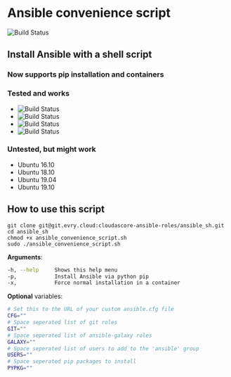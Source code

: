 # Ansible convenience script

![Build Status](https://github.com/dovry/ansible-install-script/workflows/CI/badge.svg)

## Install Ansible with a shell script

### Now supports pip installation and containers

### Tested and works

* ![Build Status](https://github.com/dovry/docker_ubuntu18_ansible/workflows/Basic%20build%20and%20push%20to%20Docker%20hub/badge.svg)
* ![Build Status](https://github.com/dovry/docker_ubuntu16_ansible/workflows/Basic%20build%20and%20push%20to%20Docker%20hub/badge.svg)
* ![Build Status](https://github.com/dovry/docker_centos8_ansible/workflows/Basic%20build%20and%20push%20to%20Docker%20hub/badge.svg)
* ![Build Status](https://github.com/dovry/docker_centos7_ansible/workflows/Basic%20build%20and%20push%20to%20Docker%20hub/badge.svg)


### Untested, but might work

* Ubuntu 16.10
* Ubuntu 18.10
* Ubuntu 19.04
* Ubuntu 19.10

## How to use this script

```shell
git clone git@git.evry.cloud:cloudascore-ansible-roles/ansible_sh.git
cd ansible_sh
chmod +x ansible_convenience_script.sh
sudo ./ansible_convenience_script.sh
```

**Arguments**:

```bash
-h, --help     Shows this help menu
-p,            Install Ansible via python pip
-x,            Force normal installation in a container
```

**Optional** variables:

```sh
# Set this to the URL of your custom ansible.cfg file
CFG=""
# Space seperated list of git roles
GIT=""
# Space seperated list of ansible-galaxy roles
GALAXY=""
# Space seperated list of users to add to the 'ansible' group
USERS=""
# Space seperated pip packages to install
PYPKG=""
```
